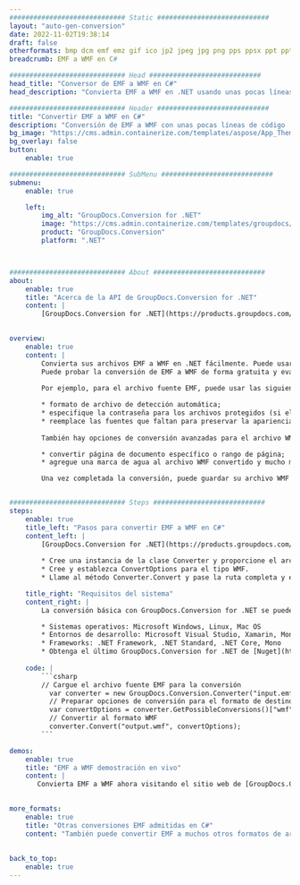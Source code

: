 ```yaml
---
############################# Static ############################
layout: "auto-gen-conversion"
date: 2022-11-02T19:38:14
draft: false
otherformats: bmp dcm emf emz gif ico jp2 jpeg jpg png pps ppsx ppt pptx psb psd svg svgz tga tif tiff webp wmf wmz
breadcrumb: EMF a WMF en C#

############################# Head ############################
head_title: "Conversor de EMF a WMF en C#"
head_description: "Convierta EMF a WMF en .NET usando unas pocas líneas de código. Utilice la API de conversión de documentos de GroupDocs para convertir más de 160 formatos de archivo."

############################# Header ############################
title: "Convertir EMF a WMF en C#"
description: "Conversión de EMF a WMF con unas pocas líneas de código .NET"
bg_image: "https://cms.admin.containerize.com/templates/aspose/App_Themes/V3/images/bg/header1.png"
bg_overlay: false
button:
    enable: true

############################# SubMenu ############################
submenu:
    enable: true

    left:
        img_alt: "GroupDocs.Conversion for .NET"
        image: "https://cms.admin.containerize.com/templates/groupdocs/images/product-logos/90x90-noborder/groupdocs-conversion-net.png"
        product: "GroupDocs.Conversion"
        platform: ".NET"



############################# About ############################
about:
    enable: true
    title: "Acerca de la API de GroupDocs.Conversion for .NET"
    content: |
        [GroupDocs.Conversion for .NET](https://products.groupdocs.com/conversion/net/) se puede usar para convertir Microsoft Word, Excel, PowerPoint, PDF, Visio y otros formatos. GroupDocs.Conversion es una API independiente que es adecuada para sistemas internos y de back-end donde se requiere un alto rendimiento. No depende de ningún software como Microsoft u Open Office.
    

overview:
    enable: true
    content: |
        Convierta sus archivos EMF a WMF en .NET fácilmente. Puede usar solo un par de líneas de código C# en cualquier plataforma de su elección, como Windows, Linux, macOS.
        Puede probar la conversión de EMF a WMF de forma gratuita y evaluar la calidad de los resultados de la conversión. Junto con los escenarios de conversión de archivos simples, puede probar opciones más avanzadas para cargar el archivo de origen EMF y para guardar el resultado de salida WMF. 
        
        Por ejemplo, para el archivo fuente EMF, puede usar las siguientes opciones de carga:

        * formato de archivo de detección automática;
        * especifique la contraseña para los archivos protegidos (si el formato de archivo lo admite);
        * reemplace las fuentes que faltan para preservar la apariencia del documento.
        
        También hay opciones de conversión avanzadas para el archivo WMF:

        * convertir página de documento específico o rango de página;
        * agregue una marca de agua al archivo WMF convertido y mucho más.

        Una vez completada la conversión, puede guardar su archivo WMF en la ruta del archivo local o en cualquier almacenamiento de terceros como FTP, Amazon S3, Google Drive, Dropbox, etc. Tenga en cuenta que para convertir EMF a WMF no es necesario instalar ningún software adicional, como MS Office, Open Office, Adobe Acrobat Reader, etc.


############################# Steps ############################
steps:
    enable: true
    title_left: "Pasos para convertir EMF a WMF en C#"
    content_left: |
        [GroupDocs.Conversion for .NET](https://products.groupdocs.com/conversion/net/) facilita a los desarrolladores convertir un archivo EMF a WMF con unas pocas líneas de código.
        
        * Cree una instancia de la clase Converter y proporcione el archivo EMF con la ruta completa
        * Cree y establezca ConvertOptions para el tipo WMF.
        * Llame al método Converter.Convert y pase la ruta completa y el formato (WMF) como parámetro

    title_right: "Requisitos del sistema"
    content_right: |
        La conversión básica con GroupDocs.Conversion for .NET se puede realizar en unos pocos pasos simples. Nuestras API son compatibles con todas las principales plataformas y sistemas operativos. Antes de ejecutar el código a continuación, asegúrese de tener instalados los siguientes requisitos previos en su sistema.

        * Sistemas operativos: Microsoft Windows, Linux, Mac OS
        * Entornos de desarrollo: Microsoft Visual Studio, Xamarin, MonoDevelop
        * Frameworks: .NET Framework, .NET Standard, .NET Core, Mono
        * Obtenga el último GroupDocs.Conversion for .NET de [Nuget](https://www.nuget.org/packages/groupdocs.conversion)
         
    code: |
        ```csharp    
        // Cargue el archivo fuente EMF para la conversión
          var converter = new GroupDocs.Conversion.Converter("input.emf");
          // Preparar opciones de conversión para el formato de destino WMF
          var convertOptions = converter.GetPossibleConversions()["wmf"].ConvertOptions;
          // Convertir al formato WMF
          converter.Convert("output.wmf", convertOptions);
        ```

demos:
    enable: true
    title: "EMF a WMF demostración en vivo"
    content: |
       Convierta EMF a WMF ahora visitando el sitio web de [GroupDocs.Conversion App](https://products.groupdocs.app/conversion/family). La demostración en línea tiene las siguientes ventajas
          

more_formats:
    enable: true
    title: "Otras conversiones EMF admitidas en C#"
    content: "También puede convertir EMF a muchos otros formatos de archivo. Consulte la lista a continuación."
       
       
back_to_top:
    enable: true
---
```

